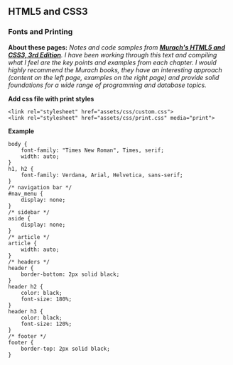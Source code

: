 ## HTML5 and CSS3

### Fonts and Printing

**About these pages:** *Notes and code samples from **[Murach's HTML5 and CSS3, 3rd Edition](https://www.murach.com/shop/murachs-html5-and-css3-3rd-edition-detail)**. I have been working through this text and compiling what I feel are the key points and examples from each chapter. I would highly recommend the Murach books, they have an interesting approach (content on the left page, examples on the right page) and provide solid foundations for a wide range of programming and database topics.* 

**Add css file with print styles**

    <link rel="stylesheet" href="assets/css/custom.css">
    <link rel="stylesheet" href="assets/css/print.css" media="print">
    
**Example**

    body {
        font-family: "Times New Roman", Times, serif;
        width: auto;
    }
    h1, h2 {
        font-family: Verdana, Arial, Helvetica, sans-serif;
    }
    /* navigation bar */
    #nav_menu {
        display: none;
    }
    /* sidebar */
    aside {
        display: none;
    }
    /* article */
    article {
        width: auto;
    }
    /* headers */
    header { 
        border-bottom: 2px solid black;
    }
    header h2 {
        color: black;
        font-size: 180%;
    }
    header h3 {
        color: black;
        font-size: 120%;
    }
    /* footer */
    footer {
        border-top: 2px solid black;
    }